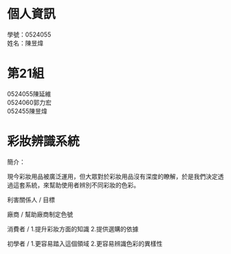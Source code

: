 # 個人資訊
學號：0524055 <br /> 姓名：陳昱煒

# 第21組 
0524055陳延維<br /> 0524060郭力宏<br /> 052455陳昱煒

# 彩妝辨識系統

簡介：

現今彩妝用品被廣泛運用，但大眾對於彩妝用品沒有深度的瞭解，於是我們決定透過這套系統，來幫助使用者辨別不同彩妝的色彩。

利害關係人                          /             目標

廠商                               /             幫助廠商制定色號      
                                                
消費者                              /            1.提升彩妝方面的知識
                                                 2.提供選購的依據

初學者                              /            1.更容易踏入這個領域
                                                 2.更容易辨識色彩的異樣性
                                                 
